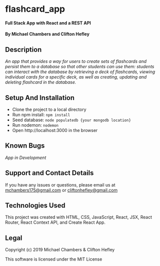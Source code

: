 # flashcard_app

#### Full Stack App with React and a REST API

#### By **Michael Chambers and Clifton Hefley**

## Description

_An app that provides a way for users to create sets of flashcards and persist them to a database so that other students can use them: students can interact with the database by retrieving a deck of flashcards, viewing individual cards for a specific deck, as well as creating, updating and deleting flashcard in the database._

## Setup And Installation

* Clone the project to a local directory
* Run npm install: `npm install`
* Seed database: `node populatedb {your mongodb location}`
* Run nodemon: `nodemon`
* Open http://localhost:3000 in the browser

## Known Bugs

_App in Development_

## Support and Contact Details

If you have any issues or questions, please email us at mchambers175@gmail.com
or 
cliftonhefley@gmail.com

## Technologies Used

This project was created with HTML, CSS, JavaScript, React, JSX, React Router, React Context API, and Create React App.

## Legal

Copyright (c) 2019 Michael Chambers & Clifton Hefley

This software is licensed under the MIT License